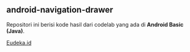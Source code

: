 ## android-navigation-drawer
Repositori ini berisi kode hasil dari codelab yang ada di **Android Basic (Java)**.

[Eudeka.id](https://www.eudeka.id)

